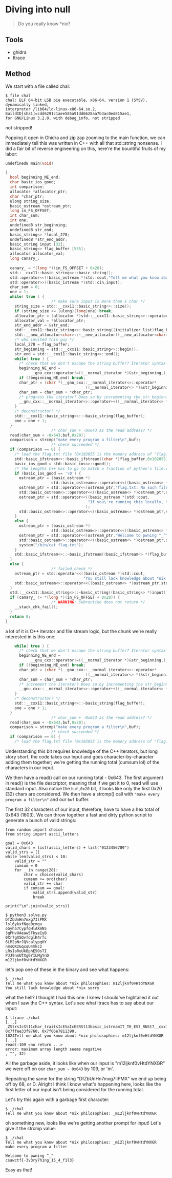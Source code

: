 # Diving into null
> Do you really know *nix?
## Tools
- ghidra
- ltrace
## Method
We start with a file called chal:
```shell
$ file chal 
chal: ELF 64-bit LSB pie executable, x86-64, version 1 (SYSV), dynamically linked,
interpreter /lib64/ld-linux-x86-64.so.2, BuildID[sha1]=cdd6291c1aee585a91dd6628aa7b3ac0ed815ae1,
for GNU/Linux 3.2.0, with debug_info, not stripped
```
not stripped!

Popping it open in Ghidra and zip zap zooming to the main function, we can immediately tell this was written in C++ with all that std::string nonsense. 
I did a fair bit of reverse engineering on this, here're the bountiful fruits of my labor: 

```c
undefined8 main(void)

{
  bool beginning_NE_end;
  char basic_ios_good;
  int comparison;
  allocator *allocator_ptr;
  char *char_ptr;
  ulong string_size;
  basic_ostream *ostream_ptr;
  long in_FS_OFFSET;
  int char_sum;
  int one;
  undefined8 str_beginning;
  undefined8 str_end;
  basic_string<> *local_278;
  undefined8 *str_end_addr;
  basic_string input [32];
  basic_string<> flag_buffer [535];
  allocator allocator_val;
  long canary_;
  
  canary_ = *(long *)(in_FS_OFFSET + 0x28);
  std::__cxx11::basic_string<>::basic_string();
  std::operator<<((basic_ostream *)std::cout,"Tell me what you know about *nix philosophies: ");
  std::operator>>((basic_istream *)std::cin,input);
  char_sum = 0;
  one = 1;
  while( true ) {
                    /* make sure input is more than 1 char */
    string_size = std::__cxx11::basic_string<>::size();
    if (string_size <= (ulong)(long)one) break;
    allocator_ptr = (allocator *)std::__cxx11::basic_string<>::operator[]((ulong)input);
    allocator_val = *allocator_ptr;
    str_end_addr = &str_end;
    std::__cxx11::basic_string<>::basic_string((initializer_list)flag_buffer,&allocator_val);
    std::__new_allocator<char>::~__new_allocator((__new_allocator<char> *)&str_end);
    /* who invited this guy */
    local_278 = flag_buffer;
    str_beginning = std::__cxx11::basic_string<>::begin();
    str_end = std::__cxx11::basic_string<>::end();
    while( true ) {
      /* check that we don't escape the string buffer? Iterator syntax garbage */
      beginning_NE_end =
           __gnu_cxx::operator!=((__normal_iterator *)&str_beginning,(__normal_iterator *)&str_end);
      if (!beginning_NE_end) break;
      char_ptr = (char *)__gnu_cxx::__normal_iterator<>::operator*
                                   ((__normal_iterator<> *)&str_beginning);
      char_sum = char_sum + *char_ptr;
      /* progress the iterator? Does so by incrementing the str_beginning address methinks */
      __gnu_cxx::__normal_iterator<>::operator++((__normal_iterator<> *)&str_beginning);
    }
    /* deconstructor? */
    std::__cxx11::basic_string<>::~basic_string(flag_buffer);
    one = one + 1;
  }
                    /* char_sum + -0x643 as the read address? */
  read(char_sum + -0x643,buf,0x20);
  comparison = strcmp("make every program a filter\n",buf);
                    /* check succeeded */
  if (comparison == 0) {
    /* load the flag.txt file (0x102055 is the memory address of "flag.txt" in the data section of the binary) */
    std::basic_ifstream<>::basic_ifstream((char *)flag_buffer,0x102055);
    basic_ios_good = std::basic_ios<>::good();
    /* the lengths C++ has to go to match a fraction of python's file.read() /j */
    if (basic_ios_good == '\0') {
      ostream_ptr = (basic_ostream *)
                    std::basic_ostream<>::operator<<((basic_ostream<> *)std::cout,std::endl<>);
      ostream_ptr = std::operator<<(ostream_ptr,"flag.txt: No such file or directory");
      std::basic_ostream<>::operator<<((basic_ostream<> *)ostream_ptr,std::endl<>);
      ostream_ptr = std::operator<<((basic_ostream *)std::cout,
                                    "If you\'re running this locally, then running it on the remote server should give you the flag!"
                                   );
      std::basic_ostream<>::operator<<((basic_ostream<> *)ostream_ptr,std::endl<>);
    }
    else {
      ostream_ptr = (basic_ostream *)
                    std::basic_ostream<>::operator<<((basic_ostream<> *)std::cout,std::endl<>);
      ostream_ptr = std::operator<<(ostream_ptr,"Welcome to pwning ^_^");
      std::basic_ostream<>::operator<<((basic_ostream<> *)ostream_ptr,std::endl<>);
      system("/bin/cat flag.txt");
    }
    std::basic_ifstream<>::~basic_ifstream((basic_ifstream<> *)flag_buffer);
  }
  else {
                    /* failed_check */
    ostream_ptr = std::operator<<((basic_ostream *)std::cout,
                                  "You still lack knowledge about *nix sorry");
    std::basic_ostream<>::operator<<((basic_ostream<> *)ostream_ptr,std::endl<>);
  }
  std::__cxx11::basic_string<>::~basic_string((basic_string<> *)input);
  if (canary_ != *(long *)(in_FS_OFFSET + 0x28)) {
                    /* WARNING: Subroutine does not return */
    __stack_chk_fail();
  }
  return 0;
}
```
a lot of it is C++ iterator and file stream logic, but the chunk we're really interested in is this one:
```c
    while( true ) {
      /* check that we don't escape the string buffer? Iterator syntax garbage */
      beginning_NE_end =
           __gnu_cxx::operator!=((__normal_iterator *)&str_beginning,(__normal_iterator *)&str_end);
      if (!beginning_NE_end) break;
      char_ptr = (char *)__gnu_cxx::__normal_iterator<>::operator*
                                   ((__normal_iterator<> *)&str_beginning);
      char_sum = char_sum + *char_ptr;
      /* increment the iterator? Does so by incrementing the str_beginning address methinks */
      __gnu_cxx::__normal_iterator<>::operator++((__normal_iterator<> *)&str_beginning);
    }
    /* deconstructor? */
    std::__cxx11::basic_string<>::~basic_string(flag_buffer);
    one = one + 1;
  }
                    /* char_sum + -0x643 as the read address? */
  read(char_sum + -0x643,buf,0x20);
  comparison = strcmp("make every program a filter\n",buf);
                    /* check succeeded */
  if (comparison == 0) {
    /* load the flag.txt file (0x102055 is the memory address of "flag.txt" in the data section of the binary) */
````
Understanding this bit requires knowledge of the C++ iterators, but long story short, the code takes our input 
and goes character-by-character adding them together; we're getting the running total (cumsum lol) of the characters in our input.

We then have a read() call on our running total - 0x643. The first argument in read() is the file descriptor, meaning that if we get it to 0, read will use standard input. 
Also notice the ```buf,0x20``` bit, it looks like only the first 0x20 (32) chars are considered.
We then have a strcmp() call with ```"make every program a filter\n"``` and our ```buf``` buffer.

The first 32 characters of our input, therefore, have to have a hex total of 0x643 (1603). We can throw together a fast and dirty python script to generate a bunch of valid strings:
```python3
from random import choice
from string import ascii_letters

goal = 0x643
valid_chars = list(ascii_letters) + list("0123456789")
valid_strs = []
while len(valid_strs) < 10:
    valid_str = ""
    cumsum = 0
    for _ in range(20):
        char = choice(valid_chars)
        cumsum += ord(char)
        valid_str += char
        if cumsum == goal:
            valid_strs.append(valid_str)
            break

print("\n".join(valid_strs))
```

```shell
$ python3 solve.py
DfZbUnHn7mxg7IlPMX
lsl6ykxfNqe0cmgu
oGyh57CypfqHlAXmN5
3gPHvUAeaw5FkyeIyB
0Xr7gX5QvfdglK4rfc
6LM2pNrJQVcalypgHY
nmsQKzGqxqU4mkcz
LRsIoRuUkBphE5OsTI
PJJ9nmUTXg6YILMgYnD
m12ljknf0vHtdYNXGR
```

let's pop one of these in the binary and see what happens:
```shell
$ ./chal 
Tell me what you know about *nix philosophies: m12ljknf0vHtdYNXGR
You still lack knowledge about *nix sorry
```
what the hell? I thought I had this one. I knew I should've hightailed it out when I saw the C++ syntax. Let's see what ltrace has to say about our input:

```shell
$ ltrace ./chal
[...]
_ZStrsIcSt11char_traitsIcESaIcEERSt13basic_istreamIT_T0_ES7_RNSt7__cxx1112basic_stringIS4_S5_T1_EE(0x55f2a1f951e0, 0x7ffee33f9760, 0x7f06e7811390,
1024Tell me what you know about *nix philosophies: m12ljknf0vHtdYNXGR
[...]
read(-109 <no return ...>
error: maximum array length seems negative
, "", 32)
```
All the garbage aside, it looks like when our input is "m12ljknf0vHtdYNXGR" we were off on our ```char_sum - 0x643``` by 109, or 'm'. 

Repeating the same for the string "DfZbUnHn7mxg7IlPMX" we end up being off by 68, or D.
Alright I think I know what's happening here, looks like the first letter of our input isn't being considered for the running total. 

Let's try this again with a garbage first character:
```shell
$ ./chal 
Tell me what you know about *nix philosophies: _m12ljknf0vHtdYNXGR
```
oh something new, looks like we're getting another prompt for input! Let's give it the strcmp value:
```shell
$ ./chal 
Tell me what you know about *nix philosophies: _m12ljknf0vHtdYNXGR
make every program a filter

Welcome to pwning ^_^
csawctf{-3v3ry7h1ng_15_4_f1l3}
```

Easy as that!
